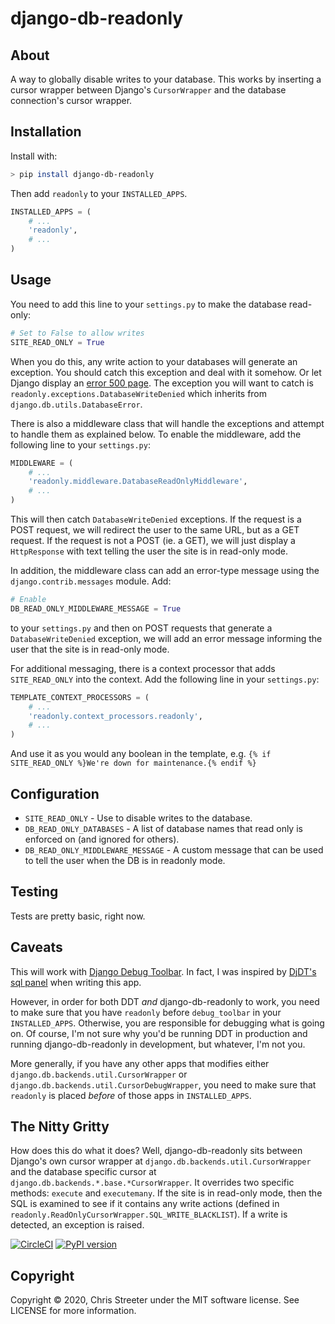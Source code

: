 # django-db-readonly

## About

A way to globally disable writes to your database. This works by
inserting a cursor wrapper between Django's `CursorWrapper` and the
database connection's cursor wrapper.

## Installation

Install with:

```sh
> pip install django-db-readonly
```

Then add `readonly` to your `INSTALLED_APPS`.

```python
INSTALLED_APPS = (
    # ...
    'readonly',
    # ...
)
```

## Usage

You need to add this line to your `settings.py` to make the database read-only:

```python
# Set to False to allow writes
SITE_READ_ONLY = True
```

When you do this, any write action to your databases will generate an exception. You should catch this exception and deal with it somehow. Or let Django display an [error 500
page](http://docs.djangoproject.com/en/1.3/topics/http/urls/#handler500). The exception you will want to catch is
`readonly.exceptions.DatabaseWriteDenied` which inherits from
`django.db.utils.DatabaseError`.

There is also a middleware class that will handle the exceptions and attempt to handle them as explained below. To enable the middleware, add the following line to your `settings.py`:

```python
MIDDLEWARE = (
    # ...
    'readonly.middleware.DatabaseReadOnlyMiddleware',
    # ...
)
```

This will then catch `DatabaseWriteDenied` exceptions. If the request is a POST request, we will redirect the user to the same URL, but as a GET request. If the request is not a POST (ie. a GET), we will just display a `HttpResponse` with text telling the user the site is in read-only mode.

In addition, the middleware class can add an error-type message using the `django.contrib.messages` module. Add:

```python
# Enable
DB_READ_ONLY_MIDDLEWARE_MESSAGE = True
```

to your `settings.py` and then on POST requests that generate a `DatabaseWriteDenied` exception, we will add an error message informing the user that the site is in read-only mode.

For additional messaging, there is a context processor that adds `SITE_READ_ONLY` into the context. Add the following line in your `settings.py`:

```python
TEMPLATE_CONTEXT_PROCESSORS = (
    # ...
    'readonly.context_processors.readonly',
    # ...
)
```

And use it as you would any boolean in the template, e.g. `{% if SITE_READ_ONLY %}We're down for maintenance.{% endif %}`

## Configuration

- `SITE_READ_ONLY` - Use to disable writes to the database.
- `DB_READ_ONLY_DATABASES` - A list of database names that read only is enforced on (and ignored for others).
- `DB_READ_ONLY_MIDDLEWARE_MESSAGE` - A custom message that can be used to tell the user when the DB is in readonly mode.

## Testing

Tests are pretty basic, right now.

## Caveats

This will work with [Django Debug Toolbar](https://github.com/robhudson/django-debug-toolbar). In fact, I was inspired by [DjDT's sql panel](https://github.com/robhudson/django-debug-toolbar/blob/master/debug_toolbar/panels/sql.py) when writing this app.

However, in order for both DDT _and_ django-db-readonly to work, you need to make sure that you have `readonly` before `debug_toolbar` in your `INSTALLED_APPS`. Otherwise, you are responsible for debugging what is going on. Of course, I'm not sure why you'd be running DDT in production and running django-db-readonly in development, but whatever, I'm not you.

More generally, if you have any other apps that modifies either `django.db.backends.util.CursorWrapper` or `django.db.backends.util.CursorDebugWrapper`, you need to make sure that `readonly` is placed _before_ of those apps in `INSTALLED_APPS`.

## The Nitty Gritty

How does this do what it does? Well, django-db-readonly sits between Django's own cursor wrapper at `django.db.backends.util.CursorWrapper` and the database specific cursor at `django.db.backends.*.base.*CursorWrapper`. It overrides two specific methods: `execute` and `executemany`. If the site is in read-only mode, then the SQL is examined to see if it contains any write actions (defined in `readonly.ReadOnlyCursorWrapper.SQL_WRITE_BLACKLIST`). If a write is detected, an exception is raised.

[![CircleCI](https://circleci.com/gh/streeter/django-db-readonly.svg?style=svg)](https://circleci.com/gh/streeter/django-db-readonly) [![PyPI version](https://badge.fury.io/py/django-db-readonly.svg)](https://badge.fury.io/py/django-db-readonly)

## Copyright

Copyright © 2020, Chris Streeter under the MIT software license. See LICENSE for more information.

